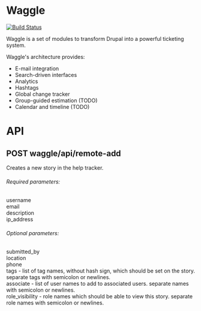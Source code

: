 Waggle
======

[![Build Status](https://travis-ci.org/UK-AS-HIVE/waggle.svg?branch=master)](https://travis-ci.org/UK-AS-HIVE/waggle)

Waggle is a set of modules to transform Drupal into a powerful ticketing system.

Waggle's architecture provides:
  * E-mail integration
  * Search-driven interfaces
  * Analytics
  * Hashtags
  * Global change tracker
  * Group-guided estimation (TODO)
  * Calendar and timeline (TODO)

API
===

POST waggle/api/remote-add
----------------------------

Creates a new story in the help tracker.

###### Required parameters:

username  
email  
description  
ip_address  

###### Optional parameters:

submitted_by  
location  
phone  
tags - list of tag names, without hash sign, which should be set on the story.  separate tags with semicolon or newlines.  
associate - list of user names to add to associated users.  separate names with semicolon or newlines.  
role_visibility - role names which should be able to view this story.  separate role names with semicolon or newlines.  


